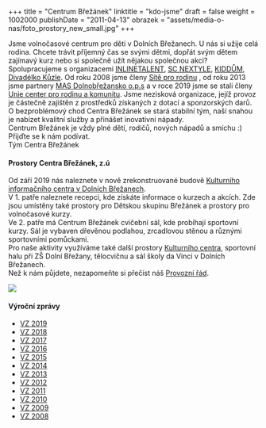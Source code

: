 +++
title = "Centrum Břežánek"
linktitle = "kdo-jsme"
draft = false
weight = 1002000
publishDate = "2011-04-13"
obrazek = "assets/media-o-nas/foto_prostory_new_small.jpg"
+++

Jsme volnočasové centrum pro děti v Dolních Břežanech. U nás si užije celá rodina. Chcete trávit příjemný čas se svými dětmi, dopřát svým dětem zajímavý kurz nebo si společně užít nějakou společnou akci?   
Spolupracujeme s organizacemi [INLINETALENT](http://www.inlinetalent.cz/), [SC NEXTYLE](http://www.scnextyle.cz/), [KIDDŮM](http://www.kiddum.cz/), [Divadélko Kůzle](http://www.divadelkokuzle.cz/). Od roku 2008 jsme členy [Sítě pro rodinu](http://www.materska-centra.cz/) , od roku 2013 jsme partnery [MAS Dolnobřežansko o.p.s](http://www.mas-dolnobrezansko.cz/) a v roce 2019 jsme se stali členy [Unie center pro rodinu a komunitu](https://www.uniecenter.cz/). Jsme nezisková organizace, jejíž provoz je částečně zajištěn z prostředků získaných z dotací a sponzorských darů.   
O bezproblémový chod Centra Břežánek se stará stabilní tým, naší snahou je nabízet kvalitní služby a přinášet inovativní nápady.  
Centrum Břežánek je vždy plné dětí, rodičů, nových nápadů a smíchu :)  
Přijďte se k nám podívat.  
Tým Centra Břežánek

#### Prostory Centra Břežánek, z.ú

Od září 2019 nás naleznete v nově zrekonstruované budově [Kulturního informačního centra v Dolních Břežanech](kontakty/).  
V 1. patře naleznete recepci, kde získáte informace o kurzech a akcích. Zde jsou umístěny také prostory pro Dětskou skupinu Břežánek a prostory pro volnočasové kurzy.   
Ve 2. patře má Centrum Břežánek cvičební sál, kde probíhají sportovní kurzy. Sál je vybaven dřevěnou podlahou, zrcadlovou stěnou a různými sportovními pomůckami.  
Pro naše aktivity využíváme také další prostory [Kulturního centra](http://ric-dolnibrezany.cz/), sportovní halu při ZŠ Dolní Břežany, tělocvičnu a sál školy da Vinci v Dolních Břežanech.  
Než k nám půjdete, nezapomeňte si přečíst náš [Provozní řád](assets/media-o-nas/Provozni_rad_2020.pdf).

![](assets/media-o-nas/telocvicna_ric.jpg)  

#### Výroční zprávy

* [VZ 2019](assets/media-o-nas/VZ_BREZANEK_2019.pdf)
* [VZ 2018](assets/media-o-nas/VZ_BREZANEK_2018.pdf)
* [VZ 2017](assets/media-o-nas/VZ_BREZANEK_2017.pdf)
* [VZ 2016](assets/media-o-nas/VZ_Brezanek_2016.pdf)
* [VZ 2015](assets/media-o-nas/VZ-2015_MV.pdf)
* [VZ 2014](assets/media-o-nas/VZ_2014_final.pdf)
* [VZ 2013](assets/media-o-nas/vz2013.pdf)
* [VZ 2012](assets/media-o-nas/vz2012.pdf)
* [VZ 2011](assets/media-o-nas/VÝROČNÍ_ZPRÁVA_2011.pdf)
* [VZ 2010](assets/media-o-nas/Vyrocni_zprava_2010.pdf)
* [VZ 2009](assets/media-o-nas/Vyrocni_zprava_2009.pdf)
* [VZ 2008](assets/media-o-nas/Vyrocni_zprava_2008.pdf)
